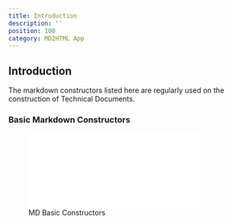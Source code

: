 ```yaml
---
title: Introduction
description: ''
position: 100
category: MD2HTML App
---
```


## Introduction

The markdown constructors listed here are regularly used on the construction of Technical Documents.

### Basic Markdown Constructors

<figure>
<embed style="width: 80%" src="images/md-basic-constr.drawio.svg" alt="MD Basic Constructors">
    <figcaption>MD Basic Constructors</figcaption>
</figure>